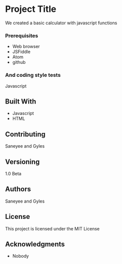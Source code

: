 # Project Title

We created a basic calculator with javascript functions


### Prerequisites

* Web browser
* JSFiddle
* Atom
* github

### And coding style tests

Javascript

## Built With

* Javascript
* HTML

## Contributing

Saneyee and Gyles

## Versioning

1.0 Beta

## Authors

Saneyee and Gyles

## License

This project is licensed under the MIT License

## Acknowledgments

* Nobody
